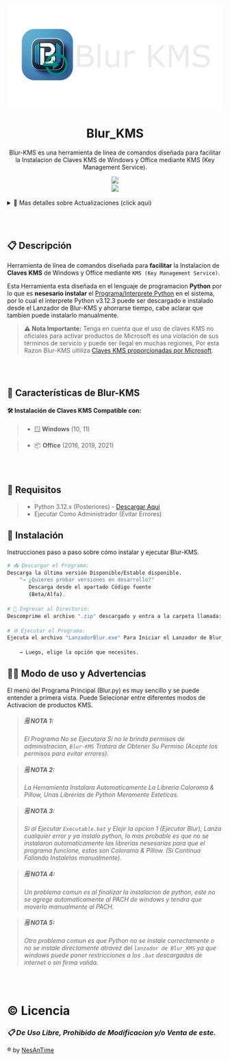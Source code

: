 ![Diagramita](Scritps/Banner_Lanzador.png)
<h1 align="center">Blur_KMS</h1>
<p align="center">Blur-KMS es una herramienta de línea de comandos diseñada para facilitar la Instalacion de Claves KMS de Windows y Office mediante KMS (Key Management Service).</p>

<p align="center">
  <a href="#############"><img src="https://img.shields.io/badge/Version Disponible-4.8 Oficial-0d7ea1?style=for-the-badge&&logo=gitlab&logoColor=white"></a><br>
  <a href="https://github.com/NesANTIME"> <img src="https://img.shields.io/badge/Desarrollador-Nesantime-brightgreen?style=for-the-badge&logo=github&logoColor=black"></a>
</p>

<details>
  <summary>🚀 Mas detalles sobre Actualizaciones <a>(click aqui)</a></summary>

  <br>

*<h5>⬆️ 📆 Actualizaciones Mas recientes</h5>* 
<a href = "https://proyectnesantime.neocities.org/Proyectos/BlurKMS/Versiones_Info/BlurKMS-v4.1" target="_blank">*<u>Click</u> Para ver mas cambios, mejoras y diferencias  entre BlurKMS v3.3 y v4.1*</a>

```bash
# Version 4.0 Oficial --- PUBLICADA
 ⚠️ "Actualizaciones Lanzador BlurKMS v4.0: "
   📲 Actualizacion Lanzador Blur_KMS (Usa Aplicacion .exe para mas versatilidad.)

 ⚠️ "NOVEDADES BlurKMS v4.0:" 
    ℹ️ "BlurKMS v4.1:" Parche de Errores en activacion de Office.

    ➡️ Aumento de Seguridad
       🔜 shlex.split() en Command() para evitar ejecución arbitraria de comandos maliciosos (💣 inyección de comandos).
       🔜 Se Integro un verificador de archivos que permite la buena ejecucion de BlurKMS ante perdida o borrado de archivos.

    ➡️ Gestión de configuración.
       🔜 Usa un archivo JSON para guardar informacion importante.

    ➡️ Verificación de actualización.
       🔜 Carga las versiones desde el mismo JSON remoto y local.

    ➡️ Modularidad y Mantenimiento.
       🔜 Separa claramente los datos (JSON) de la lógica (Python).
       🔜 Define Load_BD() como cargador central de toda la base de datos.

    ➡️ Ejecución de comandos.
       🔜 Command() más robusta, permite múltiples modos con seguridad, y es extensible.
       🔜incluye detección del sistema operativo con platform.system() en clear(), mejor portabilidad.
    

# Version 3.3 Oficial --- FINALIZADA/FIN_SOPORTE
 ⚠️ "Actualizaciones/Parches Lanzador BlurKMS v3.4: "
    📲 Actualizacion/Parche de Errores Lanzador (Correccion de funciones)

 ⚠️ "NOVEDADES BlurKMS v3.3:" 
    ➡️ Reduccion de Requisitos de Uso (No es Nesesario 
         Intalar Python Manualmente).
    ➡️ Rediseño en el apartado visual.
    ➡️ Mejoras en errores visuales.
    ➡️ Rediseño de pagina de claves genericas de office.
    ➡️ Manejo de errores pulido.
    ➡️ Animacion de inicio.
```

<a href = "https://proyectnesantime.neocities.org/Proyectos/BlurKMS/Versiones_Info/BlurKMS-v4.1" target="_blank">*<u>Click</u> Para ver mas cambios, mejoras y diferencias  entre BlurKMS v3.3 y v4.1*</a>
</details>

<br></br>

## 📋 Descripción
Herramienta de línea de comandos diseñada para **facilitar** la Instalacion de **Claves KMS** de Windows y Office mediante `KMS (Key Management Service)`.

Esta Herramienta esta diseñada en el lenguaje de programacion **Python** por lo que es **nesesario instalar** el <a href="https://www.python.org/downloads/">Programa/Interprete Python</a> en el sistema, por lo cual el interprete Python v3.12.3 puede ser descargado e instalado desde el Lanzador de Blur-KMS y ahorrarse tiempo, cabe aclarar que tambien puede instalarlo manualmente.


> **⚠️ Nota Importante:** 
>Tenga en cuenta que el uso de claves KMS no oficiales para activar productos de Microsoft es una violación de sus términos de servicio y puede ser ilegal en muchas regiones, Por esta Razon Blur-KMS ultiliza <a href="https://learn.microsoft.com/es-es/windows-server/get-started/kms-client-activation-keys?tabs=server2025%2Cwindows1110ltsc%2Cversion1803%2Cwindows81">Claves KMS proporcionadas por Microsoft</a>.


<br></br>

## 📓 Características de Blur-KMS

#### 🛠️ Instalación de Claves KMS **Compatible con:**
> - 🪟 **Windows** (10, 11)

> - 📦 **Office** (2016, 2019, 2021)
  

<br></br>

## 📝 Requisitos
> - Python 3.12.x (Posteriores) - [Descargar Aqui](https://www.python.org/downloads)
> - Ejecutar Como Administrador (Evitar Errores)

## 📲 Instalación
Instrucciones paso a paso sobre cómo instalar y ejecutar Blur-KMS.
```bash
# 📥 Descargar el Programa:
Descarga la última versión Disponible/Estable disponible.
    "→ ¿Quieres probar versiones en desarrollo?" 
       Descarga desde el apartado Código fuente 
       (Beta/Alfa).

# 📂 Ingresar al Directorio:
Descomprime el archivo ".zip" descargado y entra a la carpeta llamada: "Blur-KMS".

# ⚙️ Ejecutar el Programa:
Ejecuta el archivo "LanzadorBlur.exe" Para Iniciar el Lanzador de Blur_KMS.  

    → Luego, elige la opción que necesites.
```

## 🧑‍⚖️ Modo de uso y Advertencias
El menú del Programa Principal (Blur.py) es muy sencillo y se puede entender a primera vista. Puede Selecionar entre diferentes modos de Activacion de productos KMS.

>#### ***🗒️ NOTA 1:*** 
>*El Programa No se Ejecutara Si no le brinda permisos de administracion, `Blur-KMS` Tratara de Obtener Su Permiso (Acepte los permisos para evitar errores).*

>#### ***🗒️ NOTA 2:***  
>*La Herramienta Instalara Automaticamente La Libreria Colorama & Pillow, Unas Librerias de Python Meramente Esteticas.*

>#### ***🗒️ NOTA 3:*** 
>*Si al Ejecutar `Executable.bat` y Elejir la opcion 1 (Ejecutar Blur), Lanza cualquier error y ya instalo python, lo mas probable es que no se instalaron automaticamente las librerias nesesarias para que el programa funcione, estas son Colorama & Pillow. (Si Continua Fallando Instalelas manualmente).*

>#### ***🗒️ NOTA 4:***  
>*Un problema comun es al finalizar la instalacion de python, este no se agrege automaticamente al PACH de windows y tendra que moverlo manualmente al PACH.*

>#### ***🗒️ NOTA 5:***  
>*Otro problema comun es que Python no se instale correctamente o no se instale directamente atravez del `lanzador de Blur_KMS` ya que windows puede poner restricciones a los `.bat` descargados de internet o sin firma valida.*

<br></br>

# ©️ Licencia 
*<h3>📋 De Uso Libre, Prohibido de Modificacion y/o Venta de este.</h3>*

®️ by [NesAnTime](https://github.com/NesANTIME)